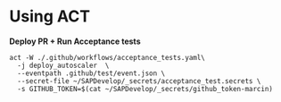 # Using ACT

__Deploy PR + Run Acceptance tests__

    act -W ./.github/workflows/acceptance_tests.yaml\
      -j deploy_autoscaler  \
      --eventpath .github/test/event.json \
      --secret-file ~/SAPDevelop/_secrets/acceptance_test.secrets \
      -s GITHUB_TOKEN=$(cat ~/SAPDevelop/_secrets/github_token-marcin)
